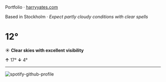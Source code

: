 Portfolio · [harryyates.com](https://harryyates.com)

<!-- WEATHER_START -->
Based in Stockholm · *Expect partly cloudy conditions with clear spells*

# 12°
☀️ **Clear skies with excellent visibility**

**↑** 17° **↓** 4°

---
<!-- WEATHER_END -->

<p align="left">
  <a>
    <img src="https://spotify-github-profile.kittinanx.com/api/view?uid=bigbello&cover_image=true&theme=natemoo-re&show_offline=true&background_color=121212&interchange=false&bar_color=53b14f&bar_color_cover=false" alt="spotify-github-profile">
  </a>
</p>